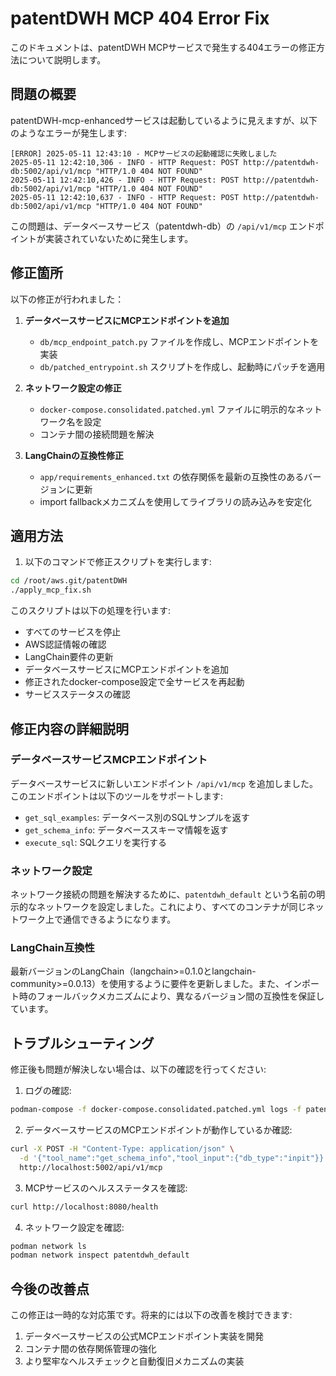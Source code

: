 # patentDWH MCP 404 Error Fix

このドキュメントは、patentDWH MCPサービスで発生する404エラーの修正方法について説明します。

## 問題の概要

patentDWH-mcp-enhancedサービスは起動しているように見えますが、以下のようなエラーが発生します:

```
[ERROR] 2025-05-11 12:43:10 - MCPサービスの起動確認に失敗しました
2025-05-11 12:42:10,306 - INFO - HTTP Request: POST http://patentdwh-db:5002/api/v1/mcp "HTTP/1.0 404 NOT FOUND"
2025-05-11 12:42:10,426 - INFO - HTTP Request: POST http://patentdwh-db:5002/api/v1/mcp "HTTP/1.0 404 NOT FOUND"
2025-05-11 12:42:10,637 - INFO - HTTP Request: POST http://patentdwh-db:5002/api/v1/mcp "HTTP/1.0 404 NOT FOUND"
```

この問題は、データベースサービス（patentdwh-db）の `/api/v1/mcp` エンドポイントが実装されていないために発生します。

## 修正箇所

以下の修正が行われました：

1. **データベースサービスにMCPエンドポイントを追加**
   - `db/mcp_endpoint_patch.py` ファイルを作成し、MCPエンドポイントを実装
   - `db/patched_entrypoint.sh` スクリプトを作成し、起動時にパッチを適用

2. **ネットワーク設定の修正**
   - `docker-compose.consolidated.patched.yml` ファイルに明示的なネットワーク名を設定
   - コンテナ間の接続問題を解決

3. **LangChainの互換性修正**
   - `app/requirements_enhanced.txt` の依存関係を最新の互換性のあるバージョンに更新
   - import fallbackメカニズムを使用してライブラリの読み込みを安定化

## 適用方法

1. 以下のコマンドで修正スクリプトを実行します:

```bash
cd /root/aws.git/patentDWH
./apply_mcp_fix.sh
```

このスクリプトは以下の処理を行います:
- すべてのサービスを停止
- AWS認証情報の確認
- LangChain要件の更新
- データベースサービスにMCPエンドポイントを追加
- 修正されたdocker-compose設定で全サービスを再起動
- サービスステータスの確認

## 修正内容の詳細説明

### データベースサービスMCPエンドポイント

データベースサービスに新しいエンドポイント `/api/v1/mcp` を追加しました。このエンドポイントは以下のツールをサポートします:

- `get_sql_examples`: データベース別のSQLサンプルを返す
- `get_schema_info`: データベーススキーマ情報を返す
- `execute_sql`: SQLクエリを実行する

### ネットワーク設定

ネットワーク接続の問題を解決するために、`patentdwh_default` という名前の明示的なネットワークを設定しました。これにより、すべてのコンテナが同じネットワーク上で通信できるようになります。

### LangChain互換性

最新バージョンのLangChain（langchain>=0.1.0とlangchain-community>=0.0.13）を使用するように要件を更新しました。また、インポート時のフォールバックメカニズムにより、異なるバージョン間の互換性を保証しています。

## トラブルシューティング

修正後も問題が解決しない場合は、以下の確認を行ってください:

1. ログの確認:
```bash
podman-compose -f docker-compose.consolidated.patched.yml logs -f patentdwh-mcp-enhanced
```

2. データベースサービスのMCPエンドポイントが動作しているか確認:
```bash
curl -X POST -H "Content-Type: application/json" \
  -d '{"tool_name":"get_schema_info","tool_input":{"db_type":"inpit"}}' \
  http://localhost:5002/api/v1/mcp
```

3. MCPサービスのヘルスステータスを確認:
```bash
curl http://localhost:8080/health
```

4. ネットワーク設定を確認:
```bash
podman network ls
podman network inspect patentdwh_default
```

## 今後の改善点

この修正は一時的な対応策です。将来的には以下の改善を検討できます:

1. データベースサービスの公式MCPエンドポイント実装を開発
2. コンテナ間の依存関係管理の強化
3. より堅牢なヘルスチェックと自動復旧メカニズムの実装

